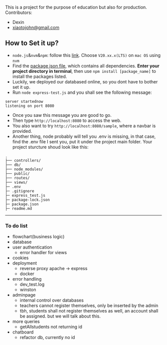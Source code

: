 This is a project for the purpose of education but also for production.
Contributors:
- Dexin
- xiaotojohn@gmail.com

## How to Set it up?
- `node.js`&`nvm`&`npm`: follow this [link](https://nodejs.org/en/download/package-manager). Choose `V20.xx.x(LTS)` on `mac OS` using `nvm`
- Find the [package json file](package.json), which contains all dependencies. **Enter your project directory in terminal**, then use ```npm install [package_name]``` to install the packages listed.
- Luckily, we deployed our databased online, so you dont have to bother set it up.
- Run `node express-test.js` and you shall see the following message: 

```
server startednow 
listening on port 8080
```
- Once you saw this message you are good to go.
- Then type `http://localhost:8080` to access the web.
- You also want to try `http://localhost:8080/sample`, where a navbar is provided.
- Another thing, node probably will tell you .env is missing, in that case, find the .env file I sent you, put it under the project main folder. Your project sturcture shoud look like this:
```
.
├── controllers/
├── db/
├── node_modules/
├── public/
├── routes/
├── views/
├─ .env
├─ .gitignore
├─ express_test.js
├─ package-lock.json
├─ package.json
├─ readme.md
```

---

### To do list
- flowchart(business logic)
- database
- user authentication
    - error handler for views
- cookies
- deployment
    - reverse proxy apache -> express
    - docker
- error handling
    - dev_test.log
    - winston
- adminpage
    - internal control over databases
    - teachers cannot register themselves, only be inserted by the admin
    - tbh, students shall not register themselves as well, an account shall be assigned. but we will talk about this.
- more queries
    - getAllstudents not returning id
- chatboard
    - refactor db, currently no id
